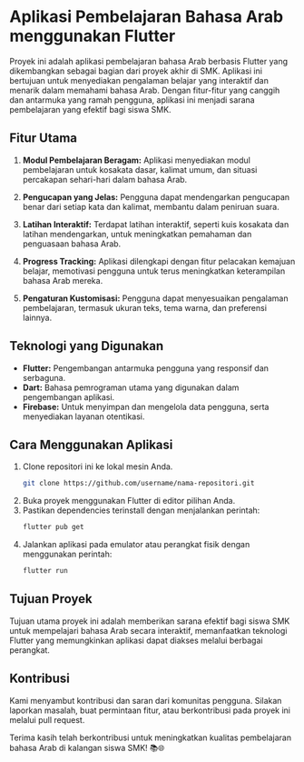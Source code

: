 # Aplikasi Pembelajaran Bahasa Arab menggunakan Flutter

Proyek ini adalah aplikasi pembelajaran bahasa Arab berbasis Flutter yang dikembangkan sebagai bagian dari proyek akhir di SMK. Aplikasi ini bertujuan untuk menyediakan pengalaman belajar yang interaktif dan menarik dalam memahami bahasa Arab. Dengan fitur-fitur yang canggih dan antarmuka yang ramah pengguna, aplikasi ini menjadi sarana pembelajaran yang efektif bagi siswa SMK.

## Fitur Utama

1. **Modul Pembelajaran Beragam:** Aplikasi menyediakan modul pembelajaran untuk kosakata dasar, kalimat umum, dan situasi percakapan sehari-hari dalam bahasa Arab.

2. **Pengucapan yang Jelas:** Pengguna dapat mendengarkan pengucapan benar dari setiap kata dan kalimat, membantu dalam peniruan suara.

3. **Latihan Interaktif:** Terdapat latihan interaktif, seperti kuis kosakata dan latihan mendengarkan, untuk meningkatkan pemahaman dan penguasaan bahasa Arab.

4. **Progress Tracking:** Aplikasi dilengkapi dengan fitur pelacakan kemajuan belajar, memotivasi pengguna untuk terus meningkatkan keterampilan bahasa Arab mereka.

5. **Pengaturan Kustomisasi:** Pengguna dapat menyesuaikan pengalaman pembelajaran, termasuk ukuran teks, tema warna, dan preferensi lainnya.

## Teknologi yang Digunakan

- **Flutter:** Pengembangan antarmuka pengguna yang responsif dan serbaguna.
- **Dart:** Bahasa pemrograman utama yang digunakan dalam pengembangan aplikasi.
- **Firebase:** Untuk menyimpan dan mengelola data pengguna, serta menyediakan layanan otentikasi.

## Cara Menggunakan Aplikasi

1. Clone repositori ini ke lokal mesin Anda.
   ```bash
   git clone https://github.com/username/nama-repositori.git
2. Buka proyek menggunakan Flutter di editor pilihan Anda.
3. Pastikan dependencies terinstall dengan menjalankan perintah:
   ```bash
   flutter pub get
1. Jalankan aplikasi pada emulator atau perangkat fisik dengan menggunakan perintah:
   ```bash
   flutter run

## Tujuan Proyek
Tujuan utama proyek ini adalah memberikan sarana efektif bagi siswa SMK untuk mempelajari bahasa Arab secara interaktif, memanfaatkan teknologi Flutter yang memungkinkan aplikasi dapat diakses melalui berbagai perangkat.

## Kontribusi
Kami menyambut kontribusi dan saran dari komunitas pengguna. Silakan laporkan masalah, buat permintaan fitur, atau berkontribusi pada proyek ini melalui pull request.

Terima kasih telah berkontribusi untuk meningkatkan kualitas pembelajaran bahasa Arab di kalangan siswa SMK! 📚🌐
